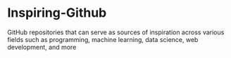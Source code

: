 # Inspiring-Github
GitHub repositories that can serve as sources of inspiration across various fields such as programming, machine learning, data science, web development, and more
